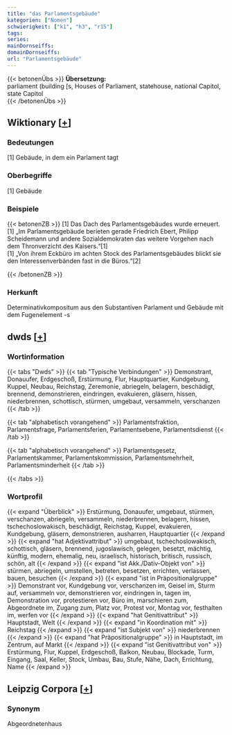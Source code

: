 ```yaml
---
title: "das Parlamentsgebäude"
kategorien: ["Nomen"]
schwierigkeit: ["k1", "h3", "r15"]
tags:
series:
mainDornseiffs:
domainDornseiffs:
url: "Parlamentsgebäude"
---
```


{{< betonenÜbs >}}
**Übersetzung:**  
parliament (building [s, Houses of Parliament, statehouse, national Capitol, state Capitol  
{{< /betonenÜbs >}}

## Wiktionary [[+](https://de.wiktionary.org/wiki/Parlamentsgebäude)]

### Bedeutungen
[1] Gebäude, in dem ein Parlament tagt  

### Oberbegriffe
[1] Gebäude  

### Beispiele
{{< betonenZB >}}
[1] Das Dach des Parlamentsgebäudes wurde erneuert.  
[1] „Im Parlamentsgebäude berieten gerade Friedrich Ebert, Philipp Scheidemann und andere Sozialdemokraten das weitere Vorgehen nach dem Thronverzicht des Kaisers.“[1]  
[1] „Von ihrem Eckbüro im achten Stock des Parlamentsgebäudes blickt sie den Interessenverbänden fast in die Büros.“[2]  

{{< /betonenZB >}}
### Herkunft
Determinativkompositum aus den Substantiven Parlament und Gebäude mit dem Fugenelement -s  



## dwds [[+](https://www.dwds.de/wb/Parlamentsgebäude)]

### Wortinformation
{{< tabs "Dwds" >}}
{{< tab "Typische Verbindungen" >}}
Demonstrant, Donauufer, Erdgeschoß, Erstürmung, Flur, Hauptquartier, Kundgebung, Kuppel, Neubau, Reichstag, Zeremonie, abriegeln, belagern, beschädigt, brennend, demonstrieren, eindringen, evakuieren, gläsern, hissen, niederbrennen, schottisch, stürmen, umgebaut, versammeln, verschanzen
{{< /tab >}}

{{< tab "alphabetisch vorangehend" >}}
Parlamentsfraktion, Parlamentsfrage, Parlamentsferien, Parlamentsebene, Parlamentsdienst
{{< /tab >}}

{{< tab "alphabetisch vorangehend" >}}
Parlamentsgesetz, Parlamentskammer, Parlamentskommission, Parlamentsmehrheit, Parlamentsminderheit
{{< /tab >}}

{{< /tabs >}}

### Wortprofil
{{< expand "Überblick" >}} Erstürmung, Donauufer, umgebaut, stürmen, verschanzen, abriegeln, versammeln, niederbrennen, belagern, hissen, tschechoslowakisch, beschädigt, Reichstag, Kuppel, evakuieren, Kundgebung, gläsern, demonstrieren, ausharren, Hauptquartier {{< /expand >}}
{{< expand "hat Adjektivattribut" >}} umgebaut, tschechoslowakisch, schottisch, gläsern, brennend, jugoslawisch, gelegen, besetzt, mächtig, künftig, modern, ehemalig, neu, israelisch, historisch, britisch, russisch, schön, alt {{< /expand >}}
{{< expand "ist Akk./Dativ-Objekt von" >}} stürmen, abriegeln, umstellen, betreten, besetzen, errichten, verlassen, bauen, besuchen {{< /expand >}}
{{< expand "ist in Präpositionalgruppe" >}} Demonstrant vor, Kundgebung vor, verschanzen im, Geisel im, Sturm auf, versammeln vor, demonstrieren vor, eindringen in, tagen im, Demonstration vor, protestieren vor, Büro im, marschieren zum, Abgeordnete im, Zugang zum, Platz vor, Protest vor, Montag vor, festhalten im, werfen vor {{< /expand >}}
{{< expand "hat Genitivattribut" >}} Hauptstadt, Welt {{< /expand >}}
{{< expand "in Koordination mit" >}} Reichstag {{< /expand >}}
{{< expand "ist Subjekt von" >}} niederbrennen {{< /expand >}}
{{< expand "hat Präpositionalgruppe" >}} in Hauptstadt, im Zentrum, auf Markt {{< /expand >}}
{{< expand "ist Genitivattribut von" >}} Erstürmung, Flur, Kuppel, Erdgeschoß, Balkon, Neubau, Blockade, Turm, Eingang, Saal, Keller, Stock, Umbau, Bau, Stufe, Nähe, Dach, Errichtung, Name {{< /expand >}}

## Leipzig Corpora [[+](https://corpora.uni-leipzig.de/en/res?word=Parlamentsgebäude&corpusId=deu_newscrawl-public_2018)]


### Synonym
Abgeordnetenhaus

